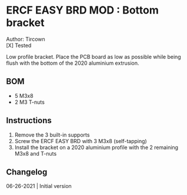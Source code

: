 # ERCF EASY BRD MOD : Bottom bracket
Author: Tircown\
[X] Tested

Low profile bracket.
Place the PCB board as low as possible while being flush with the bottom of the 2020 aluminium extrusion.

## BOM
- 5 M3x8
- 2 M3 T-nuts

## Instructions
1. Remove the 3 built-in supports
2. Screw the ERCF EASY BRD with 3 M3x8 (self-tapping)
3. Install the bracket on a 2020 aluminium profile with the 2 remaining M3x8 and T-nuts

## Changelog
06-26-2021 | Initial version
